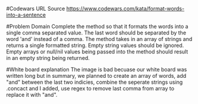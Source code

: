 #Codewars URL Source
https://www.codewars.com/kata/format-words-into-a-sentence

#Problem Domain
Complete the method so that it formats the words into a single comma separated value. The last word should be separated by the word 'and' instead of a comma. The method takes in an array of strings and returns a single formatted string. Empty string values should be ignored. Empty arrays or null/nil values being passed into the method should result in an empty string being returned.

#White board explanation
The image is bad becuase our white board was written long but in summary, we planned to create an array of words, add "and" between the last two indicies, combine the seperate strings using .concact and I added, use regex to remove last comma from array to replace it with "and".